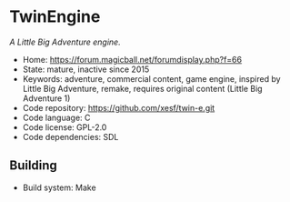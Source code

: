 # TwinEngine

_A Little Big Adventure engine._

- Home: https://forum.magicball.net/forumdisplay.php?f=66
- State: mature, inactive since 2015
- Keywords: adventure, commercial content, game engine, inspired by Little Big Adventure, remake, requires original content (Little Big Adventure 1)
- Code repository: https://github.com/xesf/twin-e.git
- Code language: C
- Code license: GPL-2.0
- Code dependencies: SDL

## Building

- Build system: Make
